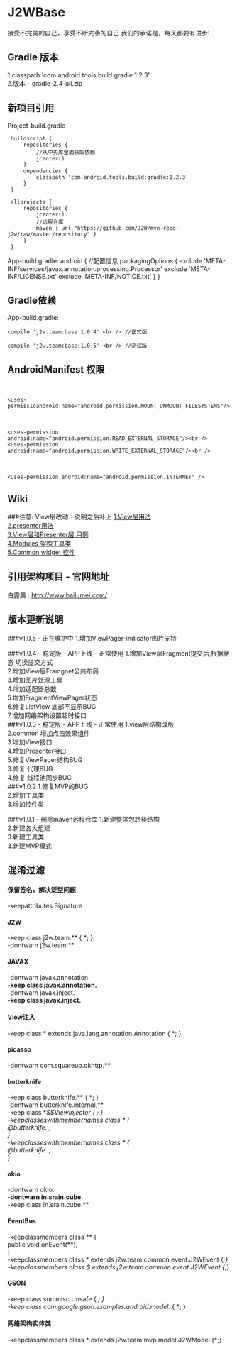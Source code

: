 J2WBase
===================================
接受不完美的自己，享受不断完善的自己 我们的承诺是，每天都要有进步!

Gradle 版本
-----------------------------------
1.classpath 'com.android.tools.build:gradle:1.2.3'<br />
2.版本 - gradle-2.4-all.zip<br />

新项目引用
-----------------------------------
Project-build.gradle

     buildscript {
         repositories {
             //从中央库里面获取依赖
             jcenter()
         }
         dependencies {
             classpath 'com.android.tools.build:gradle:1.2.3'
         }
     }
     
     allprojects {
         repositories {
             jcenter()
             //远程仓库
             maven { url "https://github.com/J2W/mvn-repo-j2w/raw/master/repository" }
         }
     }

App-build.gradle:
    android {
        //配置信息
        packagingOptions {
        exclude 'META-INF/services/javax.annotation.processing.Processor'
        exclude 'META-INF/LICENSE.txt'
        exclude 'META-INF/NOTICE.txt'
        }
    }

Gradle依赖
-----------------------------------
App-build.gradle:<br />

    compile 'j2w.team:base:1.0.4' <br /> //正式版
    
    compile 'j2w.team:base:1.0.5' <br /> //测试版

AndroidManifest 权限
-----------------------------------
<!-- SDCard中创建与删除文件权限 --><br />
    
    <uses-permissioandroid:name="android.permission.MOUNT_UNMOUNT_FILESYSTEMS"/>
<!-- 读写权限 --><br />
    
    <uses-permission android:name="android.permission.READ_EXTERNAL_STORAGE"/><br />
    <uses-permission android:name="android.permission.WRITE_EXTERNAL_STORAGE"/><br />
<!-- 网络权限 --><br />

    <uses-permission android:name="android.permission.INTERNET" />

Wiki
-----------------------------------
###注意: View层改动 - 说明之后补上
[1.View层用法](https://github.com/J2W/J2WBase/wiki/1.View%E5%B1%82%E7%94%A8%E6%B3%95)<br />
[2.presenter用法](https://github.com/J2W/J2WBase/wiki/2.presenter%E7%94%A8%E6%B3%95)<br />
[3.View层和Presenter层 用例](https://github.com/J2W/J2WBase/wiki/3.View%E5%B1%82%E5%92%8CPresenter%E5%B1%82-%E7%94%A8%E4%BE%8B)<br />
[4.Modules 架构工具类](https://github.com/J2W/J2WBase/wiki/4.Modules-%E6%9E%B6%E6%9E%84%E5%B7%A5%E5%85%B7%E7%B1%BB)<br />
[5.Common widget 控件](https://github.com/J2W/J2WBase/wiki/5.Common-widget-%E6%8E%A7%E4%BB%B6)<br />

引用架构项目 - 官网地址
-----------------------------------
白露美 : http://www.bailumei.com/

版本更新说明
-----------------------------------
###v1.0.5 - 正在维护中
1.增加ViewPager-indicator图片支持

###v1.0.4 - 稳定版 - APP上线 - 正常使用
1.增加View层Fragment提交后,根据状态 切换提交方式<br />
2.增加View层Framgnet公共布局<br />
3.增加图片处理工具<br />
4.增加适配器总数<br />
5.增加FragmentViewPager状态<br />
6.修复ListView 底部不显示BUG<br />
7.增加网络架构设置超时接口<br />
###v1.0.3 - 稳定版 - APP上线 - 正常使用
1.view层结构改版<br />
2.common 增加点击效果组件<br />
3.增加View接口<br/>
4.增加Presenter接口<br/>
5.修复ViewPager结构BUG<br/>
3.修复 代理BUG<br />
4.修复 线程池同步BUG<br/>
###v1.0.2
1.修复MVP的BUG<br />
2.增加工具类<br />
3.增加控件类<br />

###v1.0.1 - 删除maven远程仓库
1.新建整体包路径结构<br />
2.新建各大组建<br />
3.新建工具类<br />
3.新建MVP模式<br />

混淆过滤
-----------------------------------
#### 保留签名，解决泛型问题<br />
-keepattributes Signature<br />

#### J2W
-keep class j2w.team.** { *; } <br />
-dontwarn j2w.team.**<br />

#### JAVAX
-dontwarn javax.annotation.**<br />
-keep class javax.annotation.**<br />
-dontwarn javax.inject.**<br />
-keep class javax.inject.**<br />

#### View注入
-keep class * extends java.lang.annotation.Annotation { *; }<br />

#### picasso
-dontwarn com.squareup.okhttp.**<br />

#### butterknife
-keep class butterknife.** { *; }<br />
-dontwarn butterknife.internal.**<br />
-keep class **$$ViewInjector { *; }<br />
-keepclasseswithmembernames class * {<br />
    @butterknife.* <fields>;<br />
}<br />
-keepclasseswithmembernames class * {<br />
    @butterknife.* <methods>;<br />
}<br />

#### okio
-dontwarn okio.**<br />
-dontwarn in.srain.cube.**<br />
-keep class in.srain.cube.**<br />

#### EventBus
-keepclassmembers class ** {<br />
    public void onEvent(**);<br />
}<br />
-keepclassmembers class * extends j2w.team.common.event.J2WEvent {*;}<br />
-keepclassmembers class *$* extends j2w.team.common.event.J2WEvent {*;}<br />

#### GSON
-keep class sun.misc.Unsafe { *; }<br />
-keep class com.google.gson.examples.android.model.* { *; } <br />

#### 网络架构实体类
-keepclassmembers class * extends j2w.team.mvp.model.J2WModel {*;} <br />